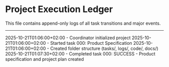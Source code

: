 # Project Execution Ledger

This file contains append-only logs of all task transitions and major events.

---

2025-10-21T01:06:00+02:00 - Coordinator initialized project
2025-10-21T01:06:00+02:00 - Started task 000: Product Specification
2025-10-21T01:06:00+02:00 - Created folder structure (tasks/, logs/, code/, docs/)
2025-10-21T01:07:30+02:00 - Completed task 000: SUCCESS - Product specification and project plan created

